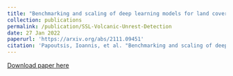 ```yaml
---
title: "Benchmarking and scaling of deep learning models for land cover image classification"
collection: publications
permalink: /publication/SSL-Volcanic-Unrest-Detection
date: 27 Jan 2022
paperurl: 'https://arxiv.org/abs/2111.09451'
citation: 'Papoutsis, Ioannis, et al. "Benchmarking and scaling of deep learning models for land cover image classification." arXiv preprint arXiv:2111.09451 (2021).'
---
```


[Download paper here](https://arxiv.org/abs/2111.09451)
